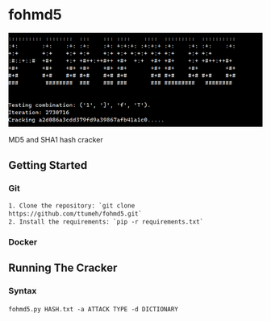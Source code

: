 # fohmd5

![Screenshot](main.png)

MD5 and SHA1 hash cracker

## Getting Started

### Git
    1. Clone the repository: `git clone https://github.com/ttumeh/fohmd5.git`
    2. Install the requirements: `pip -r requirements.txt`

### Docker


## Running The Cracker

### Syntax

`fohmd5.py HASH.txt -a ATTACK TYPE -d DICTIONARY`
